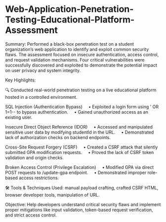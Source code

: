 # Web-Application-Penetration-Testing-Educational-Platform-Assessment


Summary:
Performed a black-box penetration test on a student organization’s web application to identify and exploit common security flaws. The assessment focused on insecure authentication, access control, and request validation mechanisms. Four critical vulnerabilities were successfully discovered and exploited to demonstrate the potential impact on user privacy and system integrity.

Key Highlights:

🔍 Conducted real-world penetration testing on a live educational platform hosted in a controlled environment.

 SQL Injection (Authentication Bypass)
    • Exploited a login form using ' OR 1=1-- to bypass authentication.
    • Gained unauthorized access as an existing user.

 Insecure Direct Object Reference (IDOR)
    • Accessed and manipulated sensitive user data by modifying studentId in the URL.
    • Demonstrated lack of authorization checks on backend endpoints.

 Cross-Site Request Forgery (CSRF)
    • Created a CSRF attack that silently submitted GPA modification requests.
    • Proved the lack of CSRF token validation and origin checks.

 Broken Access Control (Privilege Escalation)
    • Modified GPA via direct POST requests to /update-gpa endpoint.
    • Demonstrated improper role-based access restrictions.

🛠 Tools & Techniques Used:  manual payload crafting, crafted CSRF HTML, browser developer tools, manipulation of URL.

 Objective: Help developers understand critical security flaws and implement proper mitigations like input validation, token-based request verification, and strict access control.
